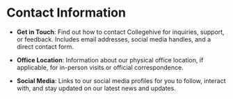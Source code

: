
# Contact Information

- **Get in Touch**: Find out how to contact Collegehive for inquiries, support, or feedback. Includes email addresses, social media handles, and a direct contact form.

- **Office Location**: Information about our physical office location, if applicable, for in-person visits or official correspondence.

- **Social Media**: Links to our social media profiles for you to follow, interact with, and stay updated on our latest news and updates.
